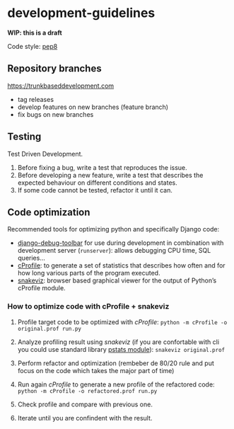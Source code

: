 # development-guidelines

**WIP: this is a draft**

Code style: [pep8](https://www.python.org/dev/peps/pep-0008/)


## Repository branches
https://trunkbaseddevelopment.com

- tag releases
- develop features on new branches (feature branch)
- fix bugs on new branches


## Testing
Test Driven Development.
1. Before fixing a bug, write a test that reproduces the issue.
2. Before developing a new feature, write a test that describes the expected behaviour on  different conditions and states.
3. If some code cannot be tested, refactor it until it can.


## Code optimization
Recommended tools for optimizing python and specifically Django code:
- [django-debug-toolbar](https://django-debug-toolbar.readthedocs.io/) for use during development in combination with development server (`runserver`): allows debugging CPU time, SQL queries...
- [cProfile](https://docs.python.org/3/library/profile.html): to generate a set of statistics that describes how often and for how long various parts of the program executed.
- [snakeviz](https://jiffyclub.github.io/snakeviz/): browser based graphical viewer for the output of Python’s cProfile module.

### How to optimize code with cProfile + snakeviz
1. Profile target code to be optimized with *cProfile*:
```python -m cProfile -o original.prof run.py```

2. Analyze profiling result using *snakeviz* (if you are confortable with cli you could use standard library [pstats module](https://docs.python.org/3/library/profile.html#module-pstats)):
```snakeviz original.prof```

3. Perform refactor and optimization (rembeber de 80/20 rule and put focus on the code which takes the major part of time)

4. Run again *cProfile* to generate a new profile of the refactored code:
```python -m cProfile -o refactored.prof run.py```

5. Check profile and compare with previous one.

6. Iterate until you are confindent with the result.

